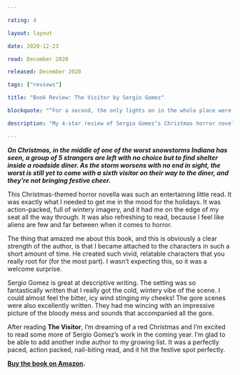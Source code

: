 ```yaml
---

rating: 4

layout: layout

date: 2020-12-23

read: December 2020

released: December 2020

tags: ["reviews"]

title: "Book Review: The Visitor by Sergio Gomez" 

blockquote: "“For a second, the only lights on in the whole place were the Christmas lights hanging over the stools, like a Christmas miracle. Then, those too went out, leaving the diner in total darkness.”"

description: "My 4-star review of Sergio Gomez’s Christmas horror novella, “The Visitor.”"

---
```


***On Christmas, in the middle of one of the worst snowstorms Indiana has seen, a group of 5 strangers are left with no choice but to find shelter inside a roadside diner. As the storm worsens with no end in sight, the worst is still yet to come with a sixth visitor on their way to the diner, and they’re not bringing festive cheer.***

This Christmas-themed horror novella was such an entertaining little read. It was exactly what I needed to get me in the mood for the holidays. It was action-packed, full of wintery imagery, and it had me on the edge of my seat all the way through. It was also refreshing to read, because I feel like aliens are few and far between when it comes to horror.

The thing that amazed me about this book, and this is obviously a clear strength of the author, is that I became attached to the characters in such a short amount of time. He created such vivid, relatable characters that you really root for (for the most part). I wasn’t expecting this, so it was a welcome surprise.

Sergio Gomez is great at descriptive writing. The setting was so fantastically written that I really got the cold, wintery vibe of the scene. I could almost feel the bitter, icy wind stinging my cheeks! The gore scenes were also excellently written. They had me wincing with an impressive picture of the bloody mess and sounds that accompanied all the gore.

After reading **The Visitor**, I’m dreaming of a red Christmas and I’m excited to read some more of Sergio Gomez’s work in the coming year. I’m glad to be able to add another indie author to my growing list. It was a perfectly paced, action packed, nail-biting read, and it hit the festive spot perfectly.

**[Buy the book on Amazon](https://www.amazon.com/Visitor-Horror-Novella-Sergio-Gomez-ebook/dp/B08J6M5ZYZ).**